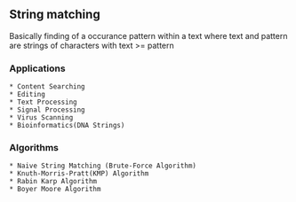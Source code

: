 ## String matching

Basically finding of a occurance pattern within a text where text and pattern are strings of characters with text >= pattern

### Applications

    * Content Searching
    * Editing
    * Text Processing
    * Signal Processing
    * Virus Scanning
    * Bioinformatics(DNA Strings)

### Algorithms

    * Naive String Matching (Brute-Force Algorithm)
    * Knuth-Morris-Pratt(KMP) Algorithm
    * Rabin Karp Algorithm
    * Boyer Moore Algorithm
